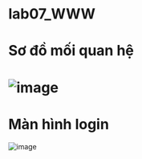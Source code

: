 # lab07_WWW
# Sơ đồ mối quan hệ
# ![image](https://github.com/PhanTruongAn/lab07_WWW/assets/98084458/5e9239dd-1193-478d-bb59-6112e2d80cbb)

# Màn hình login 
![image](https://github.com/PhanTruongAn/lab07_WWW/assets/98084458/4a13bcca-77ab-4d04-a509-471b24c45bc7)

